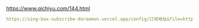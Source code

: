 
https://www.qichiyu.com/144.html


```yaml
https://sing-box-subscribe-doraemon.vercel.app/config/订阅地址&file=https://raw.githubusercontent.com/ooztxoo/proxy_config/refs/heads/main/sing-box/template/tun.json
```
